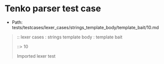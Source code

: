 # Tenko parser test case

- Path: tests/testcases/lexer_cases/strings_template_body/template_bait/10.md

> :: lexer cases : strings template body : template bait
>
> ::> 10
>
> Imported lexer test
>
> <template body> open curly baiting for template strings

## Input

`````js
`${"-->"} aaa {${"<--"}`
`````

## Output

_Note: the whole output block is auto-generated. Manual changes will be overwritten!_

Below follow outputs in five parsing modes: sloppy, sloppy+annexb, strict script, module, module+annexb.

Note that the output parts are auto-generated by the test runner to reflect actual result.

### Sloppy mode

Parsed with script goal and as if the code did not start with strict mode header.

`````
ast: {
  type: 'Program',
  loc:{start:{line:1,column:0},end:{line:1,column:24},source:''},
  body: [
    {
      type: 'ExpressionStatement',
      loc:{start:{line:1,column:0},end:{line:1,column:24},source:''},
      expression: {
        type: 'TemplateLiteral',
        loc:{start:{line:1,column:0},end:{line:1,column:24},source:''},
        expressions: [
          {
            type: 'Literal',
            loc:{start:{line:1,column:3},end:{line:1,column:8},source:''},
            value: '-->',
            raw: '"-->"'
          },
          {
            type: 'Literal',
            loc:{start:{line:1,column:17},end:{line:1,column:22},source:''},
            value: '<--',
            raw: '"<--"'
          }
        ],
        quasis: [
          {
            type: 'TemplateElement',
            loc:{start:{line:1,column:1},end:{line:1,column:1},source:''},
            tail: false,
            value: { raw: '', cooked: '' }
          },
          {
            type: 'TemplateElement',
            loc:{start:{line:1,column:9},end:{line:1,column:15},source:''},
            tail: false,
            value: { raw: ' aaa {', cooked: ' aaa {' }
          },
          {
            type: 'TemplateElement',
            loc:{start:{line:1,column:23},end:{line:1,column:23},source:''},
            tail: true,
            value: { raw: '', cooked: '' }
          }
        ]
      }
    }
  ]
}

tokens (7x):
       TICK_HEAD STRING_DOUBLE TICK_BODY STRING_DOUBLE TICK_TAIL ASI
`````

### Strict mode

Parsed with script goal but as if it was starting with `"use strict"` at the top.

_Output same as sloppy mode._

### Module goal

Parsed with the module goal.

_Output same as sloppy mode._

### Sloppy mode with AnnexB

Parsed with script goal with AnnexB rules enabled and as if the code did not start with strict mode header.

_Output same as sloppy mode._

### Module goal with AnnexB

Parsed with the module goal with AnnexB rules enabled.

_Output same as sloppy mode._

## AST Printer

Printer output different from input [sloppy][annexb:no]:

````js
`${"-->"} aaa {${"<--"}`;
````

Produces same AST
